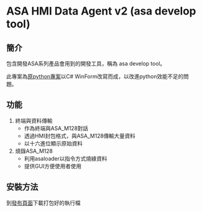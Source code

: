 # ASA HMI Data Agent v2 (asa develop tool)

## 簡介
包含開發ASA系列產品會用到的開發工具，稱為 asa develop tool。

此專案為[原python專案](https://gitlab.com/MVMC-lab/hmi/ASA_HMI_Data_Agent)以C# WinForm改寫而成，以改進python效能不足的問題。
## 功能

1. 終端與資料傳輸
    * 作為終端與ASA_M128對話
    * 透過HMI封包格式，與ASA_M128傳輸大量資料
    * 以十六進位顯示原始資料
2. 燒錄ASA_M128
   * 利用asaloader以指令方式燒綠資料
   * 提供GUI方便使用者使用

## 安裝方法

到[發布頁面](https://github.com/void110916/ASA_HMI_Data_Agent_v2/releases)下載打包好的執行檔